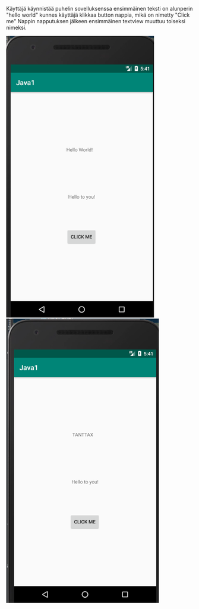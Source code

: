 Käyttäjä käynnistää puhelin sovelluksenssa ensimmäinen teksti on alunperin "hello world" kunnes käyttäjä klikkaa button nappia, mikä on nimetty "Click me"
Nappin napputuksen jälkeen ensimmäinen textview muuttuu toiseksi nimeksi.


 
![Alt text](images/Java1.PNG?raw=true "None") ![Alt text](images/Java2.PNG?raw=true "None")
